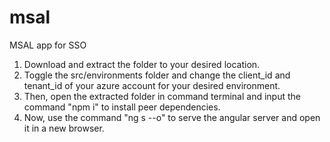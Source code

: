 # msal
MSAL app for SSO
1. Download and extract the folder to your desired location.
2. Toggle the src/environments folder and change the client_id and tenant_id of your azure account for your desired environment.
3. Then, open the extracted folder in command terminal and input the command "npm i" to install peer dependencies.
4. Now, use the command "ng s --o" to serve the angular server and open it in a new browser.
